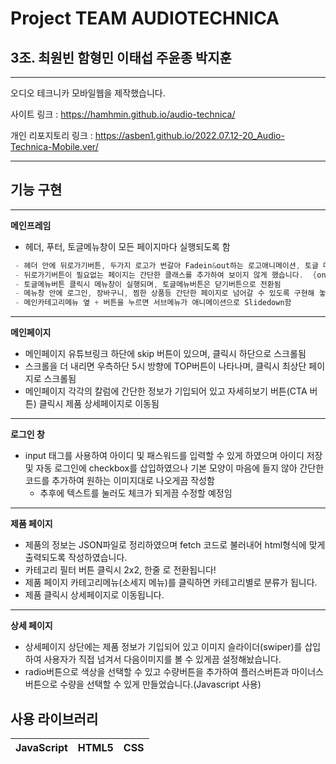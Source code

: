 # Project TEAM AUDIOTECHNICA

## 3조. 최원빈 함형민 이태섭 주윤종 박지훈

-----------------

오디오 테크니카 모바일웹을 제작했습니다.

사이트 링크 : https://hamhmin.github.io/audio-technica/

개인 리포지토리 링크 : https://asben1.github.io/2022.07.12-20_Audio-Technica-Mobile.ver/

-----------------


## 기능 구현

-----------------
**메인프레임**

* 헤더, 푸터, 토글메뉴창이 모든 페이지마다 실행되도록 함
```c
 - 헤더 안에 뒤로가기버튼, 두가지 로고가 번갈아 Fadein&out하는 로고애니메이션, 토글 메뉴버튼을 넣었습니다.
 - 뒤로가기버튼이 필요없는 페이지는 간단한 클래스를 추가하여 보이지 않게 했습니다.  {onclick="history.back()"}
 - 토글메뉴버튼 클릭시 메뉴창이 실행되며, 토글메뉴버튼은 닫기버튼으로 전환됨
 - 메뉴창 안에 로그인, 장바구니, 찜한 상품등 간단한 페이지로 넘어갈 수 있도록 구현해 놓음
 - 메인카테고리메뉴 옆 + 버튼을 누르면 서브메뉴가 애니메이션으로 Slidedown함
```

------------------
**메인페이지**

* 메인페이지 유튜브링크 하단에 skip 버튼이 있으며, 클릭시 하단으로 스크롤됨
* 스크롤을 더 내리면 우측하단 5시 방향에 TOP버튼이 나타나며, 클릭시 최상단 페이지로 스크롤됨
* 메인페이지 각각의 칼럼에 간단한 정보가 기입되어 있고 자세히보기 버튼(CTA 버튼) 클릭시 제품 상세페이지로 이동됨

-------------------
**로그인 창**
 
* input 태그를 사용하여 아이디 및 패스워드를 입력할 수 있게 하였으며 아이디 저장 및 자동 로그인에 checkbox를 삽입하였으나 기본 모양이 마음에 들지 않아 간단한 코드를 추가하여 원하는 이미지대로 나오게끔 작성함
    * 추후에 텍스트를 눌러도 체크가 되게끔 수정할 예정임

------------------
**제품 페이지**

* 제품의 정보는 JSON파일로 정리하였으며 fetch 코드로 불러내어 html형식에 맞게 출력되도록 작성하였습니다.
* 카테고리 필터 버튼 클릭시 2x2, 한줄 로 전환됩니다!
* 제품 페이지 카테고리메뉴(소세지 메뉴)를 클릭하면 카테고리별로 분류가 됩니다.
* 제품 클릭시 상세페이지로 이동됩니다.

------------------
**상세 페이지**

* 상세페이지 상단에는 제품 정보가 기입되어 있고
이미지 슬라이더(swiper)를 삽입하여 사용자가 직접 넘겨서 다음이미지를 볼 수 있게끔 설정해놨습니다.
* radio버튼으로 색상을 선택할 수 있고 수량버튼을 추가하여 플러스버튼과 마이너스버튼으로 수량을 선택할 수 있게 만들었습니다.(Javascript 사용)




## 사용 라이브러리
|JavaScript|HTML5|CSS|
|---|---|---|
